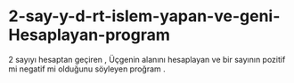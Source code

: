# 2-say-y-d-rt-islem-yapan-ve-geni-Hesaplayan-program
2 sayıyı hesaptan geçiren , Üçgenin alanını hesaplayan ve bir sayının pozitif mi negatif mi olduğunu söyleyen proğram . 
